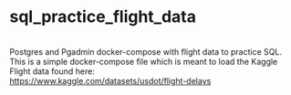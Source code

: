 # sql_practice_flight_data
<br />Postgres and Pgadmin docker-compose with flight data to practice SQL.
<br />This is a simple docker-compose file which is meant to load the Kaggle Flight data found here: 
<br />https://www.kaggle.com/datasets/usdot/flight-delays
